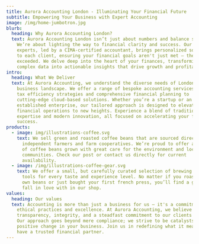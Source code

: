 ```yaml
---
title: Aurora Accounting London - Illuminating Your Financial Future
subtitle: Empowering Your Business with Expert Accounting
image: /img/home-jumbotron.jpg
blurb:
  heading: Why Aurora Accounting London?
  text: Aurora Accounting London isn’t just about numbers and balance sheets.
    We’re about lighting the way to financial clarity and success. Our team of
    experts, led by a CIMA-certified accountant, brings personalized solutions
    to each client, ensuring your financial goals aren't just met – they're
    exceeded. We delve deep into the heart of your finances, transforming
    complex data into actionable insights that drive growth and profitability.
intro:
  heading: What We Deliver
  text: At Aurora Accounting, we understand the diverse needs of London's dynamic
    business landscape. We offer a range of bespoke accounting services, from
    tax efficiency strategies and comprehensive financial planning to
    cutting-edge cloud-based solutions. Whether you’re a startup or an
    established enterprise, our tailored approach is designed to elevate your
    financial operations to new heights. Experience a blend of traditional
    expertise and modern innovation, all focused on accelerating your financial
    success.
products:
  - image: img/illustrations-coffee.svg
    text: We sell green and roasted coffee beans that are sourced directly from
      independent farmers and farm cooperatives. We’re proud to offer a variety
      of coffee beans grown with great care for the environment and local
      communities. Check our post or contact us directly for current
      availability.
  - image: /img/illustrations-coffee-gear.svg
    text: We offer a small, but carefully curated selection of brewing gear and
      tools for every taste and experience level. No matter if you roast your
      own beans or just bought your first french press, you’ll find a gadget to
      fall in love with in our shop.
values:
  heading: Our values
  text: Accounting is more than just a business for us – it's a commitment to
    ethical practices and excellence. At Aurora Accounting, we believe in
    transparency, integrity, and a steadfast commitment to our clients' success.
    Our approach goes beyond mere compliance; we strive to be catalysts for
    positive change in your business. Join us in redefining what it means to
    have a trusted financial partner.
---
```

